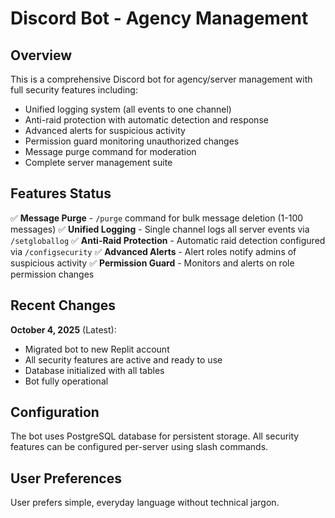 # Discord Bot - Agency Management

## Overview

This is a comprehensive Discord bot for agency/server management with full security features including:
- Unified logging system (all events to one channel)
- Anti-raid protection with automatic detection and response  
- Advanced alerts for suspicious activity
- Permission guard monitoring unauthorized changes
- Message purge command for moderation
- Complete server management suite

## Features Status

✅ **Message Purge** - `/purge` command for bulk message deletion (1-100 messages)
✅ **Unified Logging** - Single channel logs all server events via `/setgloballog`
✅ **Anti-Raid Protection** - Automatic raid detection configured via `/configsecurity`
✅ **Advanced Alerts** - Alert roles notify admins of suspicious activity
✅ **Permission Guard** - Monitors and alerts on role permission changes

## Recent Changes

**October 4, 2025** (Latest):
- Migrated bot to new Replit account
- All security features are active and ready to use
- Database initialized with all tables
- Bot fully operational

## Configuration

The bot uses PostgreSQL database for persistent storage. All security features can be configured per-server using slash commands.

## User Preferences

User prefers simple, everyday language without technical jargon.
